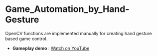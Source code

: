 # Game_Automation_by_Hand-Gesture
OpenCV functions are implemented manually for creating hand gesture based game control.
- **Gameplay demo** : [Watch on YouTube](https://youtu.be/CmJx3IXN9H8)
